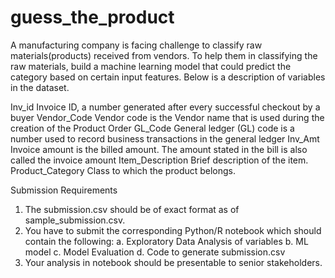 # guess_the_product
A manufacturing company is facing challenge to classify raw materials(products) received from vendors. To help them in classifying the raw materials, build a machine learning model that could predict the category based on certain input features. 
Below is a description of variables in the dataset.

Inv_id	Invoice ID, a number generated after every successful checkout by a buyer
Vendor_Code	Vendor code is the Vendor name that is used during the creation of the Product Order
GL_Code	General ledger (GL) code is a number used to record business transactions in the general ledger
Inv_Amt	Invoice amount is the billed amount. The amount stated in the bill is also called the invoice amount
Item_Description	Brief description of the item.
Product_Category	Class to which the product belongs.

Submission Requirements
1.	The submission.csv should be of exact format as of sample_submission.csv.
2.	You have to submit the corresponding Python/R notebook which should contain the following:
a.	Exploratory Data Analysis of variables
b.	ML model
c.	Model Evaluation
d.	Code to generate submission.csv
3.	Your analysis in notebook should be presentable to senior stakeholders.
